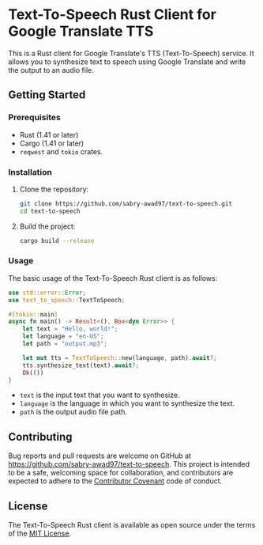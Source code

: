 # Text-To-Speech Rust Client for Google Translate TTS

This is a Rust client for Google Translate's TTS (Text-To-Speech) service. It allows you to synthesize text to speech using Google Translate and write the output to an audio file.

## Getting Started

### Prerequisites

- Rust (1.41 or later)
- Cargo (1.41 or later)
- `reqwest` and `tokio` crates.

### Installation

1. Clone the repository:

   ```bash
   git clone https://github.com/sabry-awad97/text-to-speech.git
   cd text-to-speech
   ```

2. Build the project:

   ```bash
   cargo build --release
   ```

### Usage

The basic usage of the Text-To-Speech Rust client is as follows:

```rust
use std::error::Error;
use text_to_speech::TextToSpeech;

#[tokio::main]
async fn main() -> Result<(), Box<dyn Error>> {
    let text = "Hello, world!";
    let language = "en-US";
    let path = "output.mp3";

    let mut tts = TextToSpeech::new(language, path).await?;
    tts.synthesize_text(text).await?;
    Ok(())
}
```

- `text` is the input text that you want to synthesize.
- `language` is the language in which you want to synthesize the text.
- `path` is the output audio file path.

## Contributing

Bug reports and pull requests are welcome on GitHub at <https://github.com/sabry-awad97/text-to-speech>. This project is intended to be a safe, welcoming space for collaboration, and contributors are expected to adhere to the [Contributor Covenant](https://www.contributor-covenant.org/) code of conduct.

## License

The Text-To-Speech Rust client is available as open source under the terms of the [MIT License](https://opensource.org/licenses/MIT).
